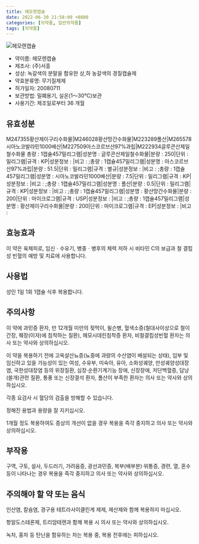 ```yaml
---
title: 헤모렌캡슐
date: 2022-06-30 21:58:09 +0800
categories: [의약품, 일반의약품]
tags: [의약품]
---
```

![헤모렌캡슐](https://nedrug.mfds.go.kr/pbp/cmn/itemImageDownload/151689487764000087)

- 약이름: 헤모렌캡슐
- 제조사: (주)서흥
- 성상: 녹갈색의 분말을 함유한 상,하 농갈색의 경질캡슐제
- 약효분류명: 무기질제제
- 허가일자: 20080711
- 보관방법: 밀폐용기, 실온(1～30℃)보관
- 사용기간: 제조일로부터 36 개월
## 유효성분
M247355황산제이구리수화물|M246028황산망간수화물|M223289폴산|M265578시아노코발라민1000배산|M227509아스코르브산97%과립|M222934글루콘산제일철수화물
총량 : 1캡슐457밀리그램|성분명 : 글루콘산제일철수화물|분량 : 250|단위 : 밀리그램|규격 : KP|성분정보 : |비고 : ;총량 : 1캡슐457밀리그램|성분명 : 아스코르브산97%과립|분량 : 51.5|단위 : 밀리그램|규격 : 별규|성분정보 : |비고 : ;총량 : 1캡슐457밀리그램|성분명 : 시아노코발라민1000배산|분량 : 7.5|단위 : 밀리그램|규격 : KP|성분정보 : |비고 : ;총량 : 1캡슐457밀리그램|성분명 : 폴산|분량 : 0.5|단위 : 밀리그램|규격 : KP|성분정보 : |비고 : ;총량 : 1캡슐457밀리그램|성분명 : 황산망간수화물|분량 : 200|단위 : 마이크로그램|규격 : USP|성분정보 : |비고 : ;총량 : 1캡슐457밀리그램|성분명 : 황산제이구리수화물|분량 : 200|단위 : 마이크로그램|규격 : EP|성분정보 : |비고 :
## 효능효과
이 약은 육체피로, 임신ㆍ수유기, 병중ㆍ병후의 체력 저하 시 비타민 C의 보급과 철 결핍성 빈혈의 예방 및 치료에 사용합니다. 

## 사용법
성인 1일 1회 1캡슐 식후 복용합니다.

## 주의사항
이 약에 과민증 환자, 만 12개월 미만의 젖먹이, 윌슨병, 혈색소증(철대사이상으로 철이 간장, 췌장(이자)에 침착하는 질환), 헤모시데린침착증 환자, 비철결핍성빈혈 환자는 의사 또는 약사와 상의하십시오. 

이 약을 복용하기 전에 고옥살산뇨증(뇨중에 과량의 수산염이 배설되는 상태), 임부 및 임신하고 있을 가능성이 있는 여성, 수유부, 미숙아, 유아, 소화성궤양, 만성궤양성대장염, 국한성대장염 등의 위장질환, 심장·순환기계기능 장애, 신장장애, 저단백혈증, 담낭(쓸개)관련 질환, 통풍 또는 신장결석 환자, 폴산이 부족한 환자는 의사 또는 약사와 상의하십시오.

각종 요검사 시 혈당의 검출을 방해할 수 있습니다.

정해진 용법과 용량을 잘 지키십시오.

1개월 정도 복용하여도 증상의 개선이 없을 경우 복용을 즉각 중지하고 의사 또는 약사와 상의하십시오.

## 부작용
구역, 구토, 설사, 두드러기, 가려움증, 광선과민증, 복부(배부분)·위통증, 경련, 열, 혼수 등이 나타나는 경우 복용을 즉각 중지하고 의사 또는 약사와 상의하십시오.

## 주의해야 할 약 또는 음식
인산염, 칼슘염, 경구용 테트라사이클린계 제제, 제산제와 함께 복용하지 마십시오.

항알도스테론제, 트리암테렌과 함께 복용 시 의사 또는 약사와 상의하십시오.

녹차, 홍차 등 탄닌을 함유하는 차는 복용 중, 복용 전후에는 피하십시오.

